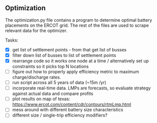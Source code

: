 
## Optimization ##

The optimization.py file contains a program to determine optimal battery placements on the ERCOT grid.
The rest of the files are used to scrape relevant data for the optimizer.

Tasks:
- [X] get list of settlement points - from that get list of busses
- [X] filter down list of busses to list of settlement points
- [X] rearrange code so it works one node at a time / alternatively set up constraints so it picks top N locations
- [ ] figure out how to properly apply efficiency metric to maximum charge/discharge rates.
- [ ] run script across all 5 years of data (~15m /yr)
- [ ] incorporate real-time data. LMPs are forecasts, so evaluate strategy against actual data and compare profits
- [ ] plot results on map of texas: https://www.ercot.com/content/cdr/contours/rtmLmp.html
- [ ] mess around with different battery size characteristics
- [ ] different size / single-trip efficiency modifiers?
